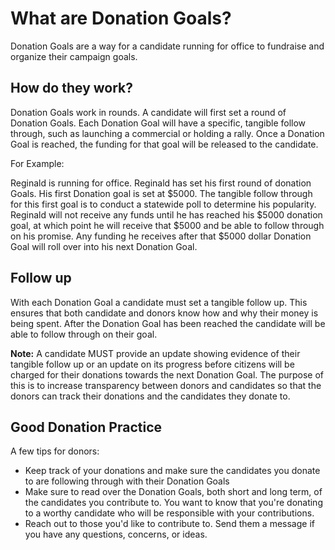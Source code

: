 # What are Donation Goals? #
Donation Goals are a way for a candidate running for office to fundraise and 
organize their campaign goals.

## How do they work? ##
Donation Goals work in rounds. A candidate will first set a round of Donation 
Goals. Each Donation Goal will have a specific, tangible follow through, such 
as launching a commercial or holding a rally. Once a Donation Goal is reached, 
the funding for that goal will be released to the candidate.

For Example:

Reginald is running for office. Reginald has set his first round of donation 
Goals. His first Donation goal is set at $5000. The tangible follow through for 
this first goal is to conduct a statewide poll to determine his popularity. 
Reginald will not receive any funds until he has reached his $5000 donation 
goal, at which point he will receive that $5000 and be able 
to follow through on his promise. Any funding he receives after that $5000 
dollar Donation Goal will roll over into his next Donation Goal.

##  Follow up ##
With each Donation Goal a candidate must set a tangible follow up. This 
ensures that both candidate and donors know how and why their money is being 
spent. After the Donation Goal has been reached the candidate will be able to 
follow through on their goal.

**Note:** A candidate MUST provide an update showing evidence of their 
tangible follow up or an update on its progress before citizens 
will be charged for their donations towards the next Donation Goal. 
The purpose of this is to increase transparency between donors and candidates 
so that the donors can track their donations and the candidates they donate 
to.

## Good Donation Practice ##
A few tips for donors:

- Keep track of your donations and make sure the candidates you donate to are 
  following through with their Donation Goals
- Make sure to read over the Donation Goals, both short and long term, of the 
  candidates you contribute to. You want to know that you're donating to a 
  worthy candidate who will be responsible with your contributions.
- Reach out to those you'd like to contribute to. Send them a message if you 
  have any questions, concerns, or ideas.
